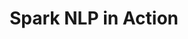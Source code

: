 ---
layout: demopage
title: Spark NLP in Action
full_width: true
permalink: /relation_extraction
key: demo
license: false
show_edit_on_github: false
show_date: false
data:
  sections:  
    - title: Spark NLP for Healthcare
      excerpt: Relation Extraction
      secheader: yes
      secheader:
        - title: Spark NLP for Healthcare
          subtitle: Relation Extraction
          activemenu: relation_extraction
      source: yes
      source: 
        - title: Extract Relations between Parties in an Agreement  
          id: extract_relations_between_parties_agreement  
          image: 
              src: /assets/images/Extract_Relations_between_Parties.svg
          image2: 
              src: /assets/images/Extract_Relations_between_Parties_f.svg
          excerpt: This model uses Deep Learning Name Entity Recognition and a Relation Extraction models to extract the document type (DOC), the Effective Date (EFFDATE), the PARTIES in an agreement and their ALIAS (separate and collectively).
          actions:
          - text: Live Demo
            type: normal
            url: https://demo.johnsnowlabs.com/finance/LEGALRE_PARTIES/
          - text: Colab Netbook
            type: blue_btn
            url:                 
---
